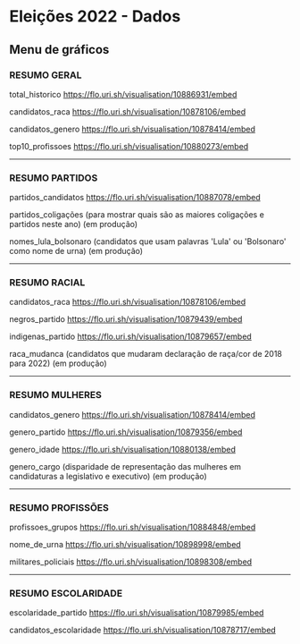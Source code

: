# Eleições 2022 - Dados

## Menu de gráficos

### RESUMO GERAL

total_historico
https://flo.uri.sh/visualisation/10886931/embed

candidatos_raca
https://flo.uri.sh/visualisation/10878106/embed

candidatos_genero
https://flo.uri.sh/visualisation/10878414/embed

top10_profissoes
https://flo.uri.sh/visualisation/10880273/embed

-----

### RESUMO PARTIDOS

partidos_candidatos
https://flo.uri.sh/visualisation/10887078/embed

partidos_coligações (para mostrar quais são as maiores coligações e partidos neste ano)
(em produção)

nomes_lula_bolsonaro (candidatos que usam palavras 'Lula' ou 'Bolsonaro' como nome de urna)
(em produção)

----

### RESUMO RACIAL

candidatos_raca
https://flo.uri.sh/visualisation/10878106/embed

negros_partido
https://flo.uri.sh/visualisation/10879439/embed

indigenas_partido
https://flo.uri.sh/visualisation/10879657/embed

raca_mudanca (candidatos que mudaram declaração de raça/cor de 2018 para 2022)
(em produção)

----

### RESUMO MULHERES

candidatos_genero
https://flo.uri.sh/visualisation/10878414/embed

genero_partido
https://flo.uri.sh/visualisation/10879356/embed

genero_idade
https://flo.uri.sh/visualisation/10880138/embed

genero_cargo (disparidade de representação das mulheres em candidaturas a legislativo e executivo)
(em produção)


-----

### RESUMO PROFISSÕES

profissoes_grupos
https://flo.uri.sh/visualisation/10884848/embed

nome_de_urna
https://flo.uri.sh/visualisation/10898998/embed

militares_policiais
https://flo.uri.sh/visualisation/10898308/embed

-----

### RESUMO ESCOLARIDADE

escolaridade_partido
https://flo.uri.sh/visualisation/10879985/embed

candidatos_escolaridade
https://flo.uri.sh/visualisation/10878717/embed


